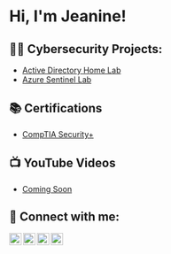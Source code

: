 <h1>Hi, I'm Jeanine! </h1>

<h2>👩‍💻 Cybersecurity Projects:</h2>

  - [Active Directory Home Lab](https://github.com/RockefellerCode/ActiveDirectoryLab/tree/main)
  - [Azure Sentinel Lab](https://github.com/rockefellercode/LABURL)

<h2>📚 Certifications</h2>

- [CompTIA Security+](https://www.credly.com/badges/75966ec8-2217-42ad-9328-3316a9bd467a/public_url)

<h2>📺 YouTube Videos</h2>

- [Coming Soon](https://www.youtube.com/watch?v=a83ASGn_V_s)


<h2> 🤳 Connect with me:</h2>

[<img align="left" alt="rockefellercode | YouTube" width="22px" src="https://cdn.jsdelivr.net/npm/simple-icons@v3/icons/youtube.svg" />][youtube]
[<img align="left" alt="rockefellercode | Twitter" width="22px" src="https://cdn.jsdelivr.net/npm/simple-icons@v3/icons/twitter.svg" />][twitter]
[<img align="left" alt="rockefellercode | LinkedIn" width="22px" src="https://cdn.jsdelivr.net/npm/simple-icons@v3/icons/linkedin.svg" />][linkedin]
[<img align="left" alt="rockefellercode | Instagram" width="22px" src="https://cdn.jsdelivr.net/npm/simple-icons@v3/icons/instagram.svg" />][instagram]

[twitter]: https://twitter.com/rockefellercode
[youtube]: https://www.youtube.com/@rockefellercode
[instagram]: https://www.instagram.com/rockefellercode/
[linkedin]: https://linkedin.com/in/jeanine-jennings-12b04589


<!--
**RockefellerCode/RockefellerCode** is a ✨ _special_ ✨ repository because its `README.md` (this file) appears on your GitHub profile.

Here are some ideas to get you started:

- 🔭 I’m currently working on ...
- 🌱 I’m currently learning ...
- 👯 I’m looking to collaborate on ...
- 🤔 I’m looking for help with ...
- 💬 Ask me about ...
- 📫 How to reach me: ...
- 😄 Pronouns: ...
- ⚡ Fun fact: ...
-->
